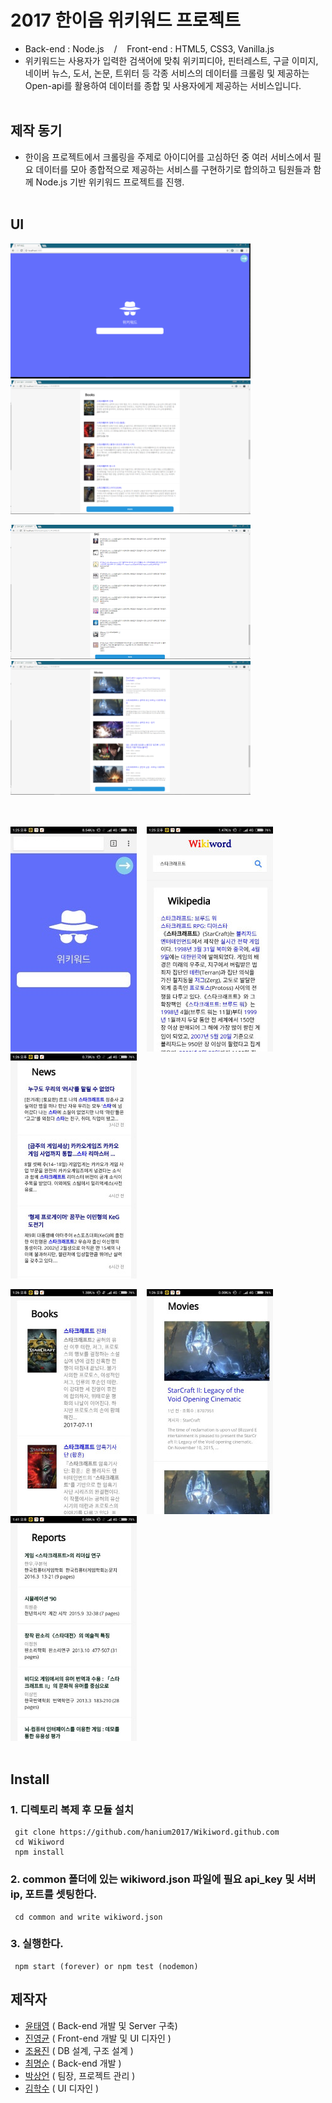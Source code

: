 # 2017 한이음 위키워드 프로젝트

- Back-end : Node.js &nbsp;&nbsp; / &nbsp;&nbsp; Front-end : HTML5, CSS3, Vanilla.js
- 위키워드는 사용자가 입력한 검색어에 맞춰 위키피디아, 핀터레스트, 구글 이미지, 네이버 뉴스, 도서, 논문, 트위터 등 각종 서비스의 데이터를 크롤링 및 제공하는 Open-api를 활용하여 데이터를 종합 및 사용자에게 제공하는 서비스입니다.
<br/><br/>

## 제작 동기

- 한이음 프로젝트에서 크롤링을 주제로 아이디어를 고심하던 중 여러 서비스에서 필요 데이터를 모아 종합적으로 제공하는 서비스를 구현하기로 합의하고 팀원들과 함께 Node.js 기반 위키워드 프로젝트를 진행. 
<br/><br/>

## UI

![wikiword_image](./readme/images/web_image01.png) &nbsp;&nbsp;
![wikiword_image](./readme/images/web_image02.png)

![wikiword_image](./readme/images/web_image03.png) &nbsp;&nbsp;
![wikiword_image](./readme/images/web_image04.png)

<br/><br/>
![mobile_image](./readme/images/mobile_image01.jpg) &nbsp;&nbsp;
![mobile_image](./readme/images/mobile_image02.jpg) &nbsp;&nbsp;
![mobile_image](./readme/images/mobile_image03.jpg) &nbsp;&nbsp;

![mobile_image](./readme/images/mobile_image04.jpg) &nbsp;&nbsp;
![mobile_image](./readme/images/mobile_image05.jpg) &nbsp;&nbsp;
![mobile_image](./readme/images/mobile_image06.jpg) &nbsp;&nbsp;
<br/><br/>

## Install

### 1. 디렉토리 복제 후 모듈 설치
```
 git clone https://github.com/hanium2017/Wikiword.github.com
 cd Wikiword
 npm install    
```

### 2. common 폴더에 있는 wikiword.json 파일에 필요 api_key 및 서버 ip, 포트를 셋팅한다.
```
 cd common and write wikiword.json
```

### 3. 실행한다.
```
 npm start (forever) or npm test (nodemon)
```

## 제작자
- [윤태영](https://github.com/yung6699) ( Back-end 개발 및 Server 구축)
- [진영균](https://github.com/ywnwalone) ( Front-end 개발 및 UI 디자인 )
- [조용진](https://github.com/drake-jin) ( DB 설계, 구조 설계 )
- [최명순](https://github.com/reason1241) ( Back-end 개발 )
- [박상언](https://github.com/Caicell) ( 팀장, 프로젝트 관리 )
- [김학수](https://github.com/haksuuuuuu) ( UI 디자인 )





